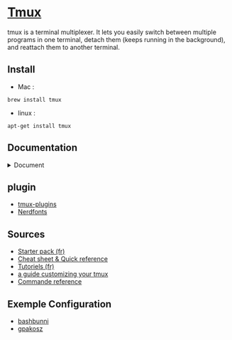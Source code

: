 # [Tmux](https://github.com/tmux/tmux/wiki) 

tmux is a terminal multiplexer. It lets you easily switch between multiple programs in one terminal, detach them (keeps running in the background), and reattach them to another terminal.

## Install

- Mac  :
```
brew install tmux
```

- linux  :
```
apt-get install tmux
```

## Documentation

<details>
<summary> Document </summary>

- [x] Introduction
- [x] Tmux & Screen
- Panes :
    - [x] Split the windows vertically/horizontally
    - [x] Delete (kill) current (focused) pane
    - [x] Switch to the right/left/top/bottom pane
- Windows :
    - [x] Create and switch to new windows
    - [x] Switch to specific existing windows
    - [x] Switch the preview/next
    - [x] Close the current windows
    - [x] Rename the current windows
- Sessions :
    - [x] Create & attach to a new tmux session
    - [x] Disconnect the current tmux session
    - [x] Show list of existing tmux sessions
    - [x] Back to last disconnect session
    - [x] Back to specific disconnect session
    - [x] Rename the current session
- Manage Sessions :
    - [x] Opening the session management panel
    - [x] Explication : list of sessions 
    - [x] Explication : Show all window into session
    - [x] Tips : shortcut
- Find Session :

</details>

## plugin

- [tmux-plugins](https://github.com/tmux-plugins/tpm)
- [Nerdfonts](https://www.nerdfonts.com/)

## Sources

- [Starter pack (fr)](https://doc.ubuntu-fr.org/tmux)
- [Cheat sheet & Quick reference](https://tmuxcheatsheet.com)
- [Tutoriels (fr)](https://www.hostinger.fr/tutoriels/comment-utiliser-tmux-plus-cheatsheet)
- [a guide customizing your tmux](https://www.hamvocke.com/blog/a-guide-to-customizing-your-tmux-conf/)
- [Commande reference](https://maxoid.io/tmux/)

## Exemple Configuration

- [bashbunni](https://github.com/bashbunni/dotfiles)
- [gpakosz](https://github.com/gpakosz/.tmux)
